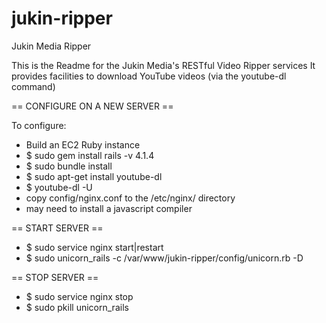 jukin-ripper
============

Jukin Media Ripper

This is the Readme for the Jukin Media's RESTful Video Ripper services
It provides facilities to download YouTube videos (via the youtube-dl command)


== CONFIGURE ON A NEW SERVER ==

To configure:
 - Build an EC2 Ruby instance
 - $ sudo gem install rails -v 4.1.4
 - $ sudo bundle install
 - $ sudo apt-get install youtube-dl
 - $ youtube-dl -U
 - copy config/nginx.conf to the /etc/nginx/ directory
 - may need to install a javascript compiler

== START SERVER ==
 - $ sudo service nginx start|restart
 - $ sudo unicorn_rails -c /var/www/jukin-ripper/config/unicorn.rb -D
 
== STOP SERVER ==
 - $ sudo service nginx stop
 - $ sudo pkill unicorn_rails
